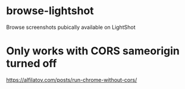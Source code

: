 # browse-lightshot
Browse screenshots pubically available on LightShot

# Only works with CORS sameorigin turned off

https://alfilatov.com/posts/run-chrome-without-cors/
